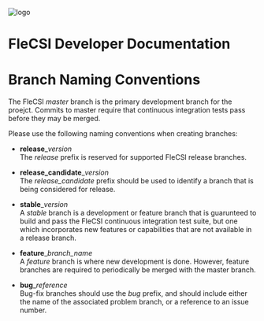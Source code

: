 ![logo](../doc/flecsi.png)

# FleCSI Developer Documentation

# Branch Naming Conventions

The FleCSI *master* branch is the primary development branch for the
proejct. Commits to master require that continuous integration tests
pass before they may be merged.

Please use the following naming conventions when creating branches:

* **release**\_*version*<br>
  The *release* prefix is reserved for supported FleCSI release
  branches.

* **release\_candidate**\_*version*<br>
  The *release\_candidate* prefix should be used to identify a branch that is
  being considered for release.

* **stable**\_*version*<br>
  A *stable* branch is a development or feature branch that is
  guarunteed to build and pass the FleCSI continuous integration test
  suite, but one which incorporates new features or capabilities that
  are not available in a release branch.

* **feature**\_*branch\_name*<br>
  A *feature* branch is where new development is done. However, feature
  branches are required to periodically be merged with the master
  branch.

* **bug**\_*reference*<br>
  Bug-fix branches should use the *bug* prefix, and should include
  either the name of the associated problem branch, or a reference to an
  issue number.

<!-- vim: set tabstop=2 shiftwidth=2 expandtab fo=cqt tw=72 : -->
